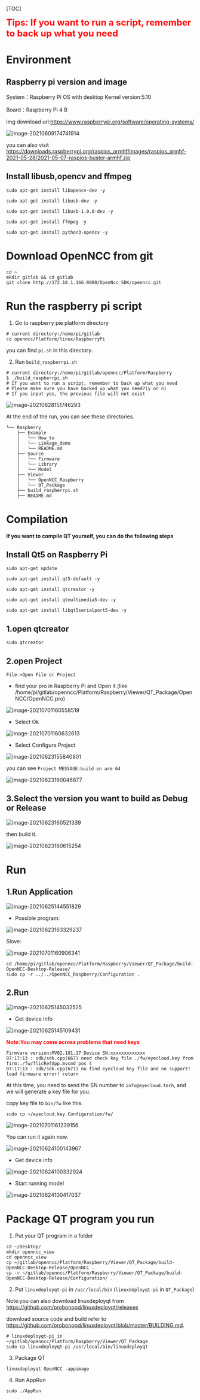 [TOC]

**<font color="red" size="5">Tips: If you want to run a script, remember to back up what you need</font>** 

# Environment

##  Raspberry pi version and image 

System：Raspberry Pi OS with desktop Kernel version:5.10

Board：Raspberry Pi 4 B

img download url:https://www.raspberrypi.org/software/operating-systems/

![image-20210609174741914](./image/Download.png)

you can also visit https://downloads.raspberrypi.org/raspios_armhf/images/raspios_armhf-2021-05-28/2021-05-07-raspios-buster-armhf.zip

## Install libusb,opencv and ffmpeg

```shell
sudo apt-get install libopencv-dev -y

sudo apt-get install libusb-dev -y

sudo apt-get install libusb-1.0.0-dev -y

sudo apt-get install ffmpeg -y

sudo apt-get install python3-opencv -y
```

# Download OpenNCC from git

```shell
cd ~
mkdir gitlab && cd gitlab
git clone http://172.18.1.166:8000/OpenNcc_SDK/openncc.git
```

#  Run the raspberry pi script

1. Go to raspberry pie platform directory 

```shell
# current directory:/home/pi/gitlab
cd openncc/Platform/linux/RaspberryPi
```

 you can find `pi.sh` in this directory.

2. Run `build_raspberrpi.sh`

```shell
# current directory:/home/pi/gitlab/openncc/Platform/Raspberry
$ ./build_raspberrpi.sh
# If you want to run a script, remember to back up what you need
# Please make sure you have backed up what you need?(y or n)
# If you input yes, the previous file will not exist
```

 ![image-20210628151746293](./image/choosey.png)

At the end of the run, you can see these directories.

```shell
└── Raspberry
	├── Example
	│	└── How_to
	│	└── Linkage_demo
	│	└── README.md
	├── Source
	│	└── Firmware
	│	└── Library
	│	└── Model
	├── Viewer
	│	└── OpenNCC_Raspberry
	│	└── QT_Package
	├── build_raspberrpi.sh
	├── README.md
```

# Compilation

 **If you want to compile QT yourself, you can do the following steps** 

## Install Qt5 on Raspberry Pi

```shell
sudo apt-get update

sudo apt-get install qt5-default -y

sudo apt-get install qtcreator -y

sudo apt-get install qtmultimedia5-dev -y

sudo apt-get install libqt5serialport5-dev -y
```

## 1.open qtcreator

```shell
sudo qtcreator
```

## 2.open Project

```shell
File->Open File or Project
```

* find your pro in Raspberry Pi and Open it (like /home/pi/gitlab/openncc/Platform/Raspberry/Viewer/QT_Package/OpenNCC/OpenNCC.pro)

![image-20210701160558519](./image/selectpro.png)

* Select Ok

![image-20210701160632613](./image/selectok.png)

* Select Configure Project

![image-20210623155840801](./image/selectConfigureProject.png)

you can see `Project MESSAGE:build on arm 64`

![image-20210623160046877](./image/Showarm64.png)

## 3.Select the version you want to build as Debug or Release

![image-20210623160521339](./image/selectRelease.png)

then build it.

![image-20210623160615254](./image/buid.png)

# Run

## 1.Run Application

![image-20210625144551829](./image/Run.png)

* Possible program:

![image-20210623163329237](./image/Problem.png)

Slove:

![image-20210701160906341](./image/Slove.png)

```shell
cd /home/pi/gitlab/openncc/Platform/Raspberry/Viewer/QT_Package/build-OpenNCC-Desktop-Release/
sudo cp -r ../../OpenNCC_Raspberry/Configuration .
```

## 2.Run

![image-20210625145032525](./image/RunAgain.png)

* Get device Info

![image-20210625145109431](./image/GetDeviceInfo.png)

**<font color="red">Note:You may come across problems that need keys</font>**

```shell
Firmvare version:MV02.101.17 Device SN:xxxxxxxxxxxxx
07:17:13 : sdk/sdk.cpp(667) need check key file ./fw/eyecloud.key from firm:./fw/flicRefApp.mvcmd pos 4
07:17:13 : sdk/sdk.cpp(671) no find eyecloud key file and no support!
load firmware error! return
```

At this time, you need to send the SN number to `info@eyecloud.tech`, and we will generate a key file for you.

copy key file to `bin/fw` like this.

```shell
sudo cp ~/eyecloud.key Configuration/fw/
```

![image-20210701161239156](./image/copyKey.png)

You can run it again now.

![image-20210624100143967](./image/RunAgain1.png)

* Get device info

![image-20210624100332924](./image/GetDeviceInfo1.png)

* Start running model

![image-20210624100417037](./image/Start.png)

# Package QT program you run

1. Put your QT program in a folder 

```shell
cd ~/Desktop/
mkdir openncc_view
cd openncc_view
cp ~/gitlab/openncc/Platform/Raspberry/Viewer/QT_Package/build-OpenNCC-Desktop-Release/OpenNCC .
cp -r ~/gitlab/openncc/Platform/Raspberry/Viewer/QT_Package/build-OpenNCC-Desktop-Release/Configuration/ .
```

2. Put `linuxdeployqt-pi` in `/usr/local/bin` (`linuxdeployqt-pi` in `QT_Package`)

Note:you can also download linuxdeployqt from https://github.com/probonopd/linuxdeployqt/releases 

download source code and build refer to https://github.com/probonopd/linuxdeployqt/blob/master/BUILDING.md.

```shell
# linuxdeployqt-pi in ~/gitlab/openncc/Platform/Raspberry/Viewer/QT_Package
sudo cp linuxdeployqt-pi /usr/local/bin/linuxdeployqt
```

3. Package QT 

```shell
linuxdeployqt OpenNCC -appimage
```

4. Run AppRun

```shell
sudo ./AppRun
```


